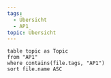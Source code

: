```yaml
---
tags:
  - Übersicht
  - AP1
topic: Übersicht
---
```


```dataview
table topic as Topic
from "AP1"
where contains(file.tags, "AP1")
sort file.name ASC
```
